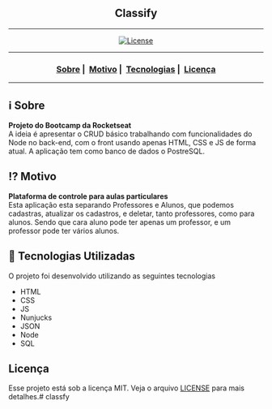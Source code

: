 <h2 align="center">Classify</h2>

___


<p align="center">
  <!-- <img src="https://github.com/jjotatp/gymmanager/blob/master/gymmanager.jpeg?raw=true" width="300" heigth="300"> -->
</p>


<p align="center">
  <a href="LICENSE">
    <img alt="License" src="https://img.shields.io/badge/license-MIT-%23F8952D">
  </a>
</p>

___

<h3 align="center">
  <a href="#information_source-sobre">Sobre</a>&nbsp;|&nbsp;
  <a href="#interrobang-motivo">Motivo</a>&nbsp;|&nbsp;
  <a href="#rocket-tecnologias-utilizadas">Tecnologias</a>&nbsp;|&nbsp;
  <a href="#licença">Licença</a>
</h3>

___

<!--<img src="https://readme-maker.herokuapp.com/uploads/fc7aa79b10014861-logo.png" width="1200">-->

## :information_source: Sobre

<b>Projeto do Bootcamp da Rocketseat</b> <br>
A ideia é apresentar o CRUD básico trabalhando com funcionalidades do Node no back-end, com o front usando apenas HTML, CSS e JS de forma atual. A aplicação tem como banco de dados o PostreSQL.

## :interrobang: Motivo

<b>Plataforma de controle para aulas particulares</b><br>
Esta aplicação esta separando Professores e Alunos, que podemos cadastras, atualizar os cadastros, e deletar, tanto professores, como para alunos. Sendo que cara aluno pode ter apenas um professor, e um professor pode ter vários alunos. 

## :rocket: Tecnologias Utilizadas 

O projeto foi desenvolvido utilizando as seguintes tecnologias

- HTML
- CSS
- JS
- Nunjucks
- JSON
- Node
- SQL

## Licença 

Esse projeto está sob a licença MIT. Veja o arquivo [LICENSE](LICENSE) para mais detalhes.# classfy
